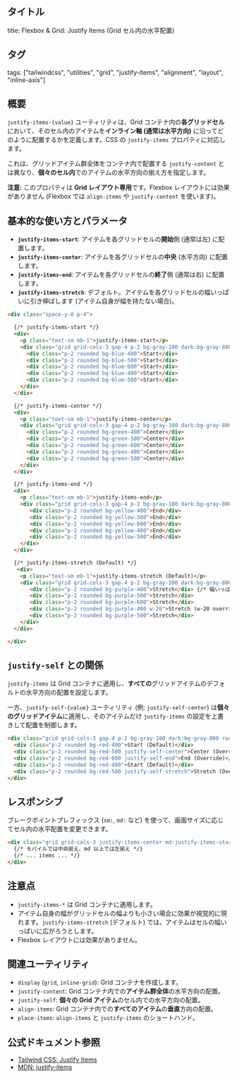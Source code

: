 ## タイトル
title: Flexbox & Grid: Justify Items (Grid セル内の水平配置)

## タグ
tags: ["tailwindcss", "utilities", "grid", "justify-items", "alignment", "layout", "inline-axis"]

## 概要
`justify-items-{value}` ユーティリティは、Grid コンテナ内の**各グリッドセル**において、そのセル内のアイテムを**インライン軸 (通常は水平方向)** に沿ってどのように配置するかを定義します。CSS の `justify-items` プロパティに対応します。

これは、グリッドアイテム群全体をコンテナ内で配置する `justify-content` とは異なり、**個々のセル内**でのアイテムの水平方向の揃え方を指定します。

**注意:** このプロパティは **Grid レイアウト専用**です。Flexbox レイアウトには効果がありません (Flexbox では `align-items` や `justify-content` を使います)。

## 基本的な使い方とパラメータ

*   **`justify-items-start`**: アイテムを各グリッドセルの**開始**側 (通常は左) に配置します。
*   **`justify-items-center`**: アイテムを各グリッドセルの**中央** (水平方向) に配置します。
*   **`justify-items-end`**: アイテムを各グリッドセルの**終了**側 (通常は右) に配置します。
*   **`justify-items-stretch`**: デフォルト。アイテムを各グリッドセルの幅いっぱいに引き伸ばします (アイテム自身が幅を持たない場合)。

```html
<div class="space-y-8 p-4">

  {/* justify-items-start */}
  <div>
    <p class="text-sm mb-1">justify-items-start</p>
    <div class="grid grid-cols-3 gap-4 p-2 bg-gray-100 dark:bg-gray-800 rounded justify-items-start h-24">
      <div class="p-2 rounded bg-blue-400">Start</div>
      <div class="p-2 rounded bg-blue-500">Start</div>
      <div class="p-2 rounded bg-blue-600">Start</div>
      <div class="p-2 rounded bg-blue-400">Start</div>
      <div class="p-2 rounded bg-blue-500">Start</div>
    </div>
  </div>

  {/* justify-items-center */}
  <div>
    <p class="text-sm mb-1">justify-items-center</p>
    <div class="grid grid-cols-3 gap-4 p-2 bg-gray-100 dark:bg-gray-800 rounded justify-items-center h-24">
      <div class="p-2 rounded bg-green-400">Center</div>
      <div class="p-2 rounded bg-green-500">Center</div>
      <div class="p-2 rounded bg-green-600">Center</div>
      <div class="p-2 rounded bg-green-400">Center</div>
      <div class="p-2 rounded bg-green-500">Center</div>
    </div>
  </div>

  {/* justify-items-end */}
  <div>
    <p class="text-sm mb-1">justify-items-end</p>
    <div class="grid grid-cols-3 gap-4 p-2 bg-gray-100 dark:bg-gray-800 rounded justify-items-end h-24">
       <div class="p-2 rounded bg-yellow-400">End</div>
       <div class="p-2 rounded bg-yellow-500">End</div>
       <div class="p-2 rounded bg-yellow-600">End</div>
       <div class="p-2 rounded bg-yellow-400">End</div>
       <div class="p-2 rounded bg-yellow-500">End</div>
    </div>
  </div>

  {/* justify-items-stretch (Default) */}
   <div>
    <p class="text-sm mb-1">justify-items-stretch (Default)</p>
    <div class="grid grid-cols-3 gap-4 p-2 bg-gray-100 dark:bg-gray-800 rounded justify-items-stretch h-24">
       <div class="p-2 rounded bg-purple-400">Stretch</div> {/* 幅いっぱいに広がる */}
       <div class="p-2 rounded bg-purple-500">Stretch</div>
       <div class="p-2 rounded bg-purple-600">Stretch</div>
       <div class="p-2 rounded bg-purple-400 w-20">Stretch (w-20 overrides)</div> {/* 幅指定があればそちらが優先 */}
       <div class="p-2 rounded bg-purple-500">Stretch</div>
    </div>
  </div>

</div>
```

## `justify-self` との関係

`justify-items` は Grid コンテナに適用し、**すべての**グリッドアイテムのデフォルトの水平方向の配置を設定します。

一方、`justify-self-{value}` ユーティリティ (例: `justify-self-center`) は**個々のグリッドアイテム**に適用し、そのアイテムだけ `justify-items` の設定を上書きして配置を制御します。

```html
<div class="grid grid-cols-3 gap-4 p-2 bg-gray-100 dark:bg-gray-800 rounded justify-items-start h-24"> {/* デフォルトは start */}
  <div class="p-2 rounded bg-red-400">Start (Default)</div>
  <div class="p-2 rounded bg-red-500 justify-self-center">Center (Override)</div> {/* このアイテムだけ中央揃え */}
  <div class="p-2 rounded bg-red-600 justify-self-end">End (Override)</div>   {/* このアイテムだけ右揃え */}
  <div class="p-2 rounded bg-red-400">Start (Default)</div>
  <div class="p-2 rounded bg-red-500 justify-self-stretch">Stretch (Override)</div> {/* このアイテムだけ引き伸ばし */}
</div>
```

## レスポンシブ

ブレークポイントプレフィックス (`sm:`, `md:` など) を使って、画面サイズに応じてセル内の水平配置を変更できます。

```html
<div class="grid grid-cols-3 justify-items-center md:justify-items-start ...">
  {/* モバイルでは中央揃え、md 以上では左揃え */}
  {/* ... items ... */}
</div>
```

## 注意点

*   `justify-items-*` は Grid コンテナに適用します。
*   アイテム自身の幅がグリッドセルの幅よりも小さい場合に効果が視覚的に現れます。`justify-items-stretch` (デフォルト) では、アイテムはセルの幅いっぱいに広がろうとします。
*   Flexbox レイアウトには効果がありません。

## 関連ユーティリティ

*   `display` (`grid`, `inline-grid`): Grid コンテナを作成します。
*   `justify-content`: Grid コンテナ内での**アイテム群全体**の水平方向の配置。
*   `justify-self`: **個々の Grid アイテム**のセル内での水平方向の配置。
*   `align-items`: Grid コンテナ内での**すべてのアイテム**の**垂直**方向の配置。
*   `place-items`: `align-items` と `justify-items` のショートハンド。

## 公式ドキュメント参照
*   [Tailwind CSS: Justify Items](https://tailwindcss.com/docs/justify-items)
*   [MDN: justify-items](https://developer.mozilla.org/en-US/docs/Web/CSS/justify-items)